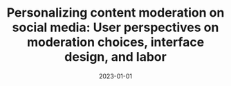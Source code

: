 ---
title: 'Personalizing content moderation on social media: User perspectives on moderation
  choices, interface design, and labor'
authors:
- Shagun Jhaver
- Alice Qian
- Quan Ze Chen
- Nikhila Natarajan
- Ruotong Wang
- Amy X Zhang
date: '2023-01-01'
publishDate: '2025-03-07T05:46:09.264129Z'
publication_types:
- article-journal
publication: '*Proceedings of the ACM on Human-Computer Interaction*'
url_pdf: https://dl.acm.org/doi/abs/10.1145/3610080
---